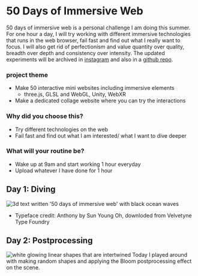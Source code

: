 # 50 Days of Immersive Web

50 days of immersive web is a personal challenge I am doing this summer. 
For one hour a day, I will try working with different immersive technologies that runs in the web browser, fail fast and find out what I really want to focus. 
I will also get rid of perfectionism and value quantity over quality, breadth over depth and consistency over intensity. 
The updated experiments will be archived in [instagram](https://www.instagram.com/jeeyoonhyun/) and also in a [github repo](https://github.com/jeeyoonhyun/ImmersiveWeb).

### project theme
- Make 50 interactive mini websites including immersive elements
    - three.js, GLSL and WebGL, Unity, WebXR
- Make a dedicated collage website where you can try the interactions
### Why did you choose this?
- Try different technologies on the web
- Fail fast and find out what I am interested/ what I want to dive deeper
### What will your routine be?
- Wake up at 9am and start working 1 hour everyday
- Upload whatever I have done for 1 hour

## Day 1: Diving
![3d text written '50 days of immersive web' with black ocean waves](./day1/day1.gif)
* Typeface credit: Anthony by Sun Young Oh, downloded from Velvetyne Type Foundry

## Day 2: Postprocessing
![white glowing linear shapes that are intertwined](./day2/day2.gif)
Today I played around with making random shapes and applying the Bloom postprocessing effect on the scene.